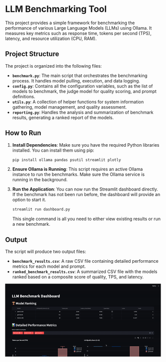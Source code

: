 # LLM Benchmarking Tool

This project provides a simple framework for benchmarking the performance of various Large Language Models (LLMs) using Ollama. It measures key metrics such as response time, tokens per second (TPS), latency, and resource utilization (CPU, RAM).

## Project Structure

The project is organized into the following files:

- **`benchmark.py`**: The main script that orchestrates the benchmarking process. It handles model pulling, execution, and data logging.
- **`config.py`**: Contains all the configuration variables, such as the list of models to benchmark, the judge model for quality scoring, and prompt definitions.
- **`utils.py`**: A collection of helper functions for system information gathering, model management, and quality assessment.
- **`reporting.py`**: Handles the analysis and summarization of benchmark results, generating a ranked report of the models.

## How to Run

1.  **Install Dependencies**:
    Make sure you have the required Python libraries installed. You can install them using pip:
    ```bash
    pip install ollama pandas psutil streamlit plotly
    ```

2.  **Ensure Ollama is Running**:
    This script requires an active Ollama instance to run the benchmarks. Make sure the Ollama service is running in the background.

3.  **Run the Application**:
    You can now run the Streamlit dashboard directly. If the benchmark has not been run before, the dashboard will provide an option to start it.
    ```bash
    streamlit run dashboard.py
    ```
    This single command is all you need to either view existing results or run a new benchmark.

## Output

The script will produce two output files:

-   **`benchmark_results.csv`**: A raw CSV file containing detailed performance metrics for each model and prompt.
-   **`ranked_benchmark_results.csv`**: A summarized CSV file with the models ranked based on a composite score of quality, TPS, and latency.

![dashboard](asset/dashboard.gif)
